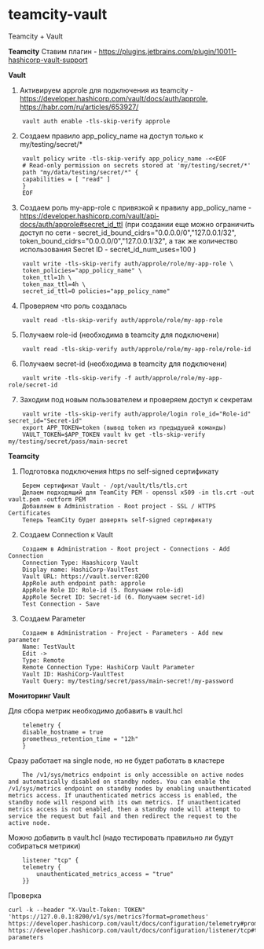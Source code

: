 # teamcity-vault
Teamcity + Vault

**Teamcity**
Ставим плагин - https://plugins.jetbrains.com/plugin/10011-hashicorp-vault-support

**Vault**
1. Aктивируем approle для подключения из teamcity - https://developer.hashicorp.com/vault/docs/auth/approle, https://habr.com/ru/articles/653927/
```
    vault auth enable -tls-skip-verify approle
```
2. Cоздаем правило app_policy_name на доступ только к my/testing/secret/*
```
    vault policy write -tls-skip-verify app_policy_name -<<EOF
    # Read-only permission on secrets stored at 'my/testing/secret/*'
    path "my/data/testing/secret/*" {
    capabilities = [ "read" ]
    }
    EOF
```
3. Cоздаем роль my-app-role с привязкой к правилу app_policy_name - https://developer.hashicorp.com/vault/api-docs/auth/approle#secret_id_ttl (при создании еще можно ограничить доступ по сети - secret_id_bound_cidrs="0.0.0.0/0","127.0.0.1/32", token_bound_cidrs="0.0.0.0/0","127.0.0.1/32", а так же количество использования Secret ID - secret_id_num_uses=100 )
```
    vault write -tls-skip-verify auth/approle/role/my-app-role \
    token_policies="app_policy_name" \
    token_ttl=1h \
    token_max_ttl=4h \
    secret_id_ttl=0 policies="app_policy_name"
```
4. Проверяем что роль создалась
```
    vault read -tls-skip-verify auth/approle/role/my-app-role
```
5. Получаем role-id (необходима в teamcity для подключени)
```
    vault read -tls-skip-verify auth/approle/role/my-app-role/role-id
```
6. Получаем secret-id (необходима в teamcity для подключени)
```
    vault write -tls-skip-verify -f auth/approle/role/my-app-role/secret-id
```
7. Заходим под новым пользователем и проверяем доступ к секретам
```
    vault write -tls-skip-verify auth/approle/login role_id="Role-id" secret_id="Secret-id"
    export APP_TOKEN=token (вывод token из предыдушей команды)
    VAULT_TOKEN=$APP_TOKEN vault kv get -tls-skip-verify my/testing/secret/pass/main-secret
```

**Teamcity**

1. Подготовка подключения https по self-signed сертификату
```
    Берем сертификат Vault - /opt/vault/tls/tls.crt
    Делаем подходящий для TeamCity PEM - openssl x509 -in tls.crt -out vault.pem -outform PEM
    Добавляем в Administration - Root project - SSL / HTTPS Certificates
    Теперь TeamCity будет доверять self-signed сертификату
```
2. Создаем Connection к Vault
```
    Создаем в Administration - Root project - Connections - Add Connection
    Connection Type: Haashicorp Vault
    Display name: HashiCorp-VaultTest
    Vault URL: https://vault.server:8200
    AppRole auth endpoint path: approle
    AppRole Role ID: Role-id (5. Получаем role-id)
    AppRole Secret ID: Secret-id (6. Получаем secret-id)
    Test Connection - Save
```
3. Создаем Parameter
```
    Создаем в Administration - Project - Parameters - Add new parameter
    Name: TestVault
    Edit ->
    Type: Remote
    Remote Connection Type: HashiCorp Vault Parameter
    Vault ID: HashiCorp-VaultTest
    Vault Query: my/testing/secret/pass/main-secret!/my-password
```


**Мониторинг Vault**

Для сбора метрик необходимо добавить в vault.hcl
```
    telemetry {
    disable_hostname = true
    prometheus_retention_time = "12h"
    }
```
Сразу работает на single node, но не будет работать в кластере
```
    The /v1/sys/metrics endpoint is only accessible on active nodes and automatically disabled on standby nodes. You can enable the /v1/sys/metrics endpoint on standby nodes by enabling unauthenticated metrics access. If unauthenticated metrics access is enabled, the standby node will respond with its own metrics. If unauthenticated metrics access is not enabled, then a standby node will attempt to service the request but fail and then redirect the request to the active node.
```
Можно добавить в vault.hcl (надо тестировать правильно ли будут собираться метрики)
```
    listener "tcp" {
    telemetry {
        unauthenticated_metrics_access = "true"
    }}
```
Проверка
```
curl -k --header "X-Vault-Token: TOKEN" 'https://127.0.0.1:8200/v1/sys/metrics?format=prometheus'
https://developer.hashicorp.com/vault/docs/configuration/telemetry#prometheus
https://developer.hashicorp.com/vault/docs/configuration/listener/tcp#telemetry-parameters
```


